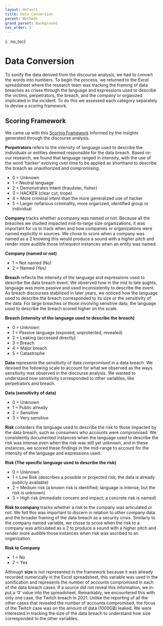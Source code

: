 ```yaml
---
layout: default
title: Data Conversion
parent: Methods
grand_parent: Background
nav_order: 3
---
```


<!-- 
This page is an example lesson template.
Add, edit, or remove any content below for the workshop in question. -->

<!-- Putting a {: .no_toc} above a header removes it from the table of contents -->

{: .no_toc}  

# Data Conversion

To sonify the data derived from the discourse analysis, we had to convert the words into numbers. To begin the process, we returned to the Excel spreadsheet where the research team was tracking the framing of data breaches as crises through the language and expressions used to describe the victims, perpetrators, the breach, and the company or organized implicated in the incident. To do this we assessed each category separately to devise a scoring framework.  

## Scoring Framework

We came up with this <a href="https://mcmasteru365-my.sharepoint.com/:w:/g/personal/zeffiroa_mcmaster_ca/EUNfy4BcNsZHhMkjdAuZAAUBJRqEvF1rZlBoOkx9f5tStQ?e=6y1eDo" target="_blank" rel="noopener noreferrer">Scoring Framework</a> informed by the insights generated through the discourse analysis. 

<b> Perpetrators </b> refers to the intensity of language used to describe the individuals or entities deemed responsible for the data breach. Based on our research, we found that language ranged in intensity, with the use of the word ‘hacker’ evolving over time to be applied as shorthand to describe the breach as unauthorized and compromising. 

- 0 =	Unknown 
- 1	= Neutral language  
- 2	= Demonstrates Intent (fraudster, fisher) 
- 3	= HACKER (clear cut, trope) 
- 4	= More criminal intent than the more generalized use of hacker 
- 5	= Larger nefarious criminality, more organized, identified group or individual 

<b> Company </b> tracks whether a company was named or not. Because all the breaches we studied impacted mid-to-large size organizations, it was important for us to track when and how companies or organizations were named explicitly in sources. We chose to score when a company was named as a 2 knowing this would produce a sound with a higher pitch and render more audible those infrequent instances when an entity was named.  

<b> Company (named or not) </b>

- 1 =	Not named (No) 
- 2	= Named (Yes) 

<b> Breach </b> reflects the intensity of the language and expressions used to describe the data breach event. We observed how in the mid to late aughts, language was more passive and used inconsistently to describe the event. As breach discourses stabilized in later years, we noticed how the language used to describe the breach corresponded to its size or the sensitivity of the data. For large breaches or those involving sensitive data, the language used to describe the breach scored higher on the scale.  

<b> Breach (intensity of the language used to describe the breach) </b> 
- 0	= Unknown
- 1	= Passive language (exposed, unprotected, revealed) 
- 2	= Leaking (accessed directly) 
- 3	= Breach 
- 4	= Major breach 
- 5	= Catastrophe 

<b> Data </b> represents the sensitivity of data compromised in a data breach. We devised the following scale to account for what we observed as the ways sensitivity was observed in the discourse analysis. We wanted to understand how sensitivity corresponded to other variables, like perpetrators and breach. 

<b> Data (sensitivity of data) </b> 
- 0	= Unknown 
- 1	= Public already 
- 2	= Sensitive
- 3	= Very sensitive 

<b> Risk </b> considers the language used to describe the risk to those impacted by the data breach, such as consumers who accounts were compromised. We consistently documented instances when the language used to describe the risk was intense even when the risk was still yet unknown, and in these instances, we scored these findings in the mid-range to account for the intensity of the language and expressions used. 

<b> Risk (The specific language used to describe the risk) </b>
- 0 =	Unknown 
- 1 =	Low Risk (describes a possible or projected risk; the data is already publicly available) 
- 2	= Medium risk (a known risk is identified; language is intense, but the risk is unknown) 
- 3	= High risk (immediate concern and impact; a concrete risk is named) 

<b> Risk to company </b> tracks whether a risk to the company was articulated or not. We felt this was important to discern in relation to other company data and the broader framing of the data breach as a security crisis. Similarly to the company named variable, we chose to score when the risk to a company was articulated as a 2 to produce a sound with a higher pitch and render more audible those instances when risk was ascribed to an organization. 

<b> Risk to Company </b>
- 1 =	No 
- 2 =	Yes 

Although <b> size </b> is not represented in the framework because it was already recorded numerically in the Excel spreadsheet, this variable was used in the sonification and represents the number of accounts compromised in each of the data breach cases. If a source did not reveal this information, we in-put a ‘0’ value into the spreadsheet. Remarkably, we encountered this with only one case, the Twitch breach in 2021. Unlike the reporting of all the other cases that revealed the number of accounts compromised, the focus of the Twitch case was on the amount of data (1000GB) leaked.  We were interested in tracking the size of the data breach to understand how size corresponded to the other variables.  
